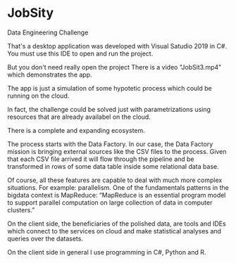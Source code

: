 # JobSity
Data Engineering Challenge

That's a desktop application was developed with Visual Satudio 2019 in C#. You must use this IDE to open and run the project.

But you don't need really open the project There is a video "JobSit3.mp4" which demonstrates the app.

The app is just a simulation of  some hypotetic process which could be running on the cloud.

In fact, the challenge could be solved just with parametrizations using resources that are already availabel on the cloud.

There is a complete and expanding ecosystem.

The process starts with the Data Factory.
In our case, the Data Factory mission is bringing external sources like the CSV files to the process.
Given that each CSV file arrived it will flow through the pipeline and be transformed in rows of some data table inside some relational data base.

Of course, all these features are capable to deal with much more complex situations. For example: parallelism.
One of the fundamentals patterns in the bigdata context is MapReduce:
“MapReduce is an essential program model to support parallel computation on large collection of data in computer clusters.”

On the client side, the beneficiaries of the polished data, are tools and IDEs which connect to the services on cloud and make statistical analyses and queries over the datasets.

On the client side in general I use programming in C#, Python and R.

